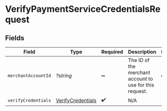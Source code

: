 # VerifyPaymentServiceCredentialsRequest


## Fields

| Field                                                   | Type                                                    | Required                                                | Description                                             | Example                                                 |
| ------------------------------------------------------- | ------------------------------------------------------- | ------------------------------------------------------- | ------------------------------------------------------- | ------------------------------------------------------- |
| `merchantAccountId`                                     | *?string*                                               | :heavy_minus_sign:                                      | The ID of the merchant account to use for this request. | default                                                 |
| `verifyCredentials`                                     | [VerifyCredentials](./VerifyCredentials.md)             | :heavy_check_mark:                                      | N/A                                                     |                                                         |
